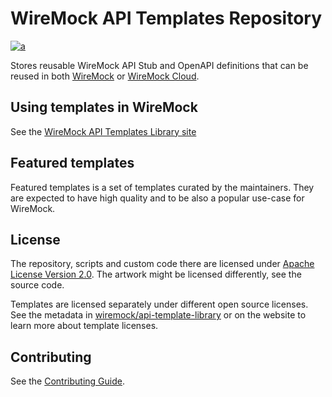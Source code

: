 # WireMock API Templates Repository

[![a](https://img.shields.io/badge/slack-Join%20us-brightgreen?style=flat&logo=slack)](https://slack.wiremock.org/)

Stores reusable WireMock API Stub and OpenAPI definitions that can be reused in
both [WireMock](https://wiremock.org/) or [WireMock Cloud](https://wiremock.io).

## Using templates in WireMock

See the [WireMock API Templates Library site](https://github.com/wiremock/library.wiremock.org-sources)

## Featured templates

Featured templates is a set of templates curated by the maintainers.
They are expected to have high quality and
to be also a popular use-case for WireMock.

## License

The repository, scripts and custom code there are licensed under [Apache License Version 2.0](./LICENSE).
The artwork might be licensed differently,
see the source code.

Templates are licensed separately under different open source licenses.
See the metadata in [wiremock/api-template-library](https://github.com/wiremock/api-template-library)
or on the website to learn more about template licenses.

## Contributing

See the [Contributing Guide](./docs/CONTRIBUTING.md).
